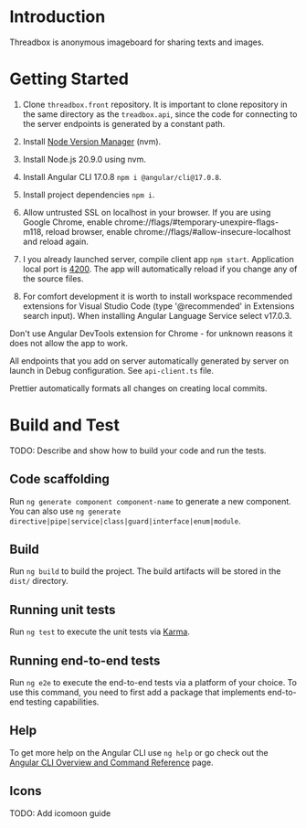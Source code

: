 # Introduction

Threadbox is anonymous imageboard for sharing texts and images.

# Getting Started

1. Clone `threadbox.front` repository. It is important to clone repository in the same directory as the `treadbox.api`, since the code for connecting to the server endpoints is generated by a constant path.

1. Install [Node Version Manager](https://github.com/nvm-sh/nvm#important-notes) (nvm).

1. Install Node.js 20.9.0 using nvm.

1. Install Angular CLI 17.0.8 `npm i @angular/cli@17.0.8`.

1. Install project dependencies `npm i`.

1. Allow untrusted SSL on localhost in your browser. If you are using Google Chrome, enable chrome://flags/#temporary-unexpire-flags-m118, reload browser, enable chrome://flags/#allow-insecure-localhost and reload again.

1. I you already launched server, compile client app `npm start`. Application local port is [4200](https://localhost:4200). The app will automatically reload if you change any of the source files.

1. For comfort development it is worth to install workspace recommended extensions for Visual Studio Code (type '@recommended' in Extensions search input). When installing Angular Language Service select v17.0.3.

Don't use Angular DevTools extension for Chrome - for unknown reasons it does not allow the app to work.

All endpoints that you add on server automatically generated by server on launch in Debug configuration. See `api-client.ts` file.

Prettier automatically formats all changes on creating local commits.

# Build and Test

TODO: Describe and show how to build your code and run the tests.

## Code scaffolding

Run `ng generate component component-name` to generate a new component. You can also use `ng generate directive|pipe|service|class|guard|interface|enum|module`.

## Build

Run `ng build` to build the project. The build artifacts will be stored in the `dist/` directory.

## Running unit tests

Run `ng test` to execute the unit tests via [Karma](https://karma-runner.github.io).

## Running end-to-end tests

Run `ng e2e` to execute the end-to-end tests via a platform of your choice. To use this command, you need to first add a package that implements end-to-end testing capabilities.

## Help

To get more help on the Angular CLI use `ng help` or go check out the [Angular CLI Overview and Command Reference](https://angular.io/cli) page.

## Icons

TODO: Add icomoon guide
